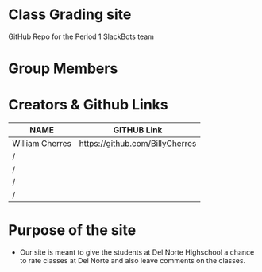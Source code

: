 # Class Grading site
GitHub Repo for the Period 1 SlackBots team
# Group Members
# Creators & Github Links
NAME             | GITHUB Link |
-------------    | --------------- |
William Cherres  | https://github.com/BillyCherres  |
/| | 
/| |
/| |
/| |
# Purpose of the site
- Our site is meant to give the students at Del Norte Highschool a chance to rate classes at Del Norte and also leave comments on the classes.


